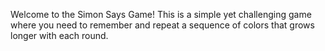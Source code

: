 Welcome to the Simon Says Game! This is a simple yet challenging game where you need to remember and repeat a sequence of colors that grows longer with each round.
